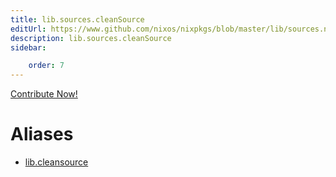 ```yaml
---
title: lib.sources.cleanSource
editUrl: https://www.github.com/nixos/nixpkgs/blob/master/lib/sources.nix#L52C17
description: lib.sources.cleanSource
sidebar:

    order: 7
---
```


<a href="https://www.github.com/nixos/nixpkgs/blob/master/lib/sources.nix#L52C17">Contribute Now!</a>


# Aliases

- [lib.cleansource](/nix-doc-comments/reference/lib/lib-cleansource)


